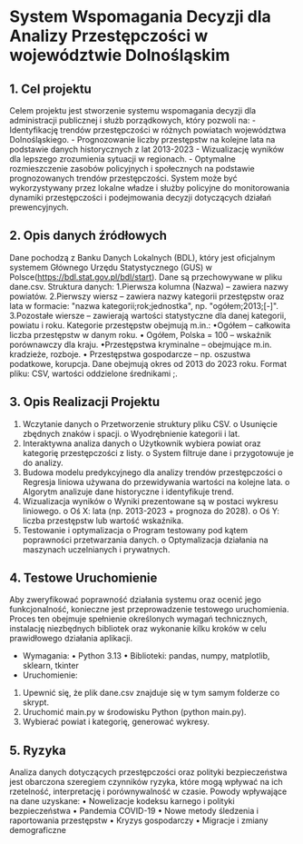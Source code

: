 # System Wspomagania Decyzji dla Analizy Przestępczości w województwie Dolnośląskim
## 1. Cel projektu
Celem projektu jest stworzenie systemu wspomagania decyzji dla administracji publicznej i służb porządkowych, który pozwoli na: - Identyfikację trendów przestępczości w różnych powiatach województwa Dolnośląskiego. - Prognozowanie liczby przestępstw na kolejne lata na podstawie danych historycznych z lat 2013-2023 - Wizualizację wyników dla lepszego zrozumienia sytuacji w regionach. - Optymalne rozmieszczenie zasobów policyjnych i społecznych na podstawie prognozowanych trendów przestępczości.
System może być wykorzystywany przez lokalne władze i służby policyjne do monitorowania dynamiki przestępczości i podejmowania decyzji dotyczących działań prewencyjnych.
## 2. Opis danych źródłowych
Dane pochodzą z Banku Danych Lokalnych (BDL), który jest oficjalnym systemem Głównego Urzędu Statystycznego (GUS) w Polsce(https://bdl.stat.gov.pl/bdl/start). Dane są przechowywane w pliku dane.csv.
Struktura danych:
1.Pierwsza kolumna (Nazwa) – zawiera nazwy powiatów.
2.Pierwszy wiersz – zawiera nazwy kategorii przestępstw oraz lata w formacie: "nazwa kategorii;rok;jednostka", np. "ogółem;2013;[-]".
3.Pozostałe wiersze – zawierają wartości statystyczne dla danej kategorii, powiatu i roku.
Kategorie przestępstw obejmują m.in.:
•Ogółem – całkowita liczba przestępstw w danym roku.
• Ogółem, Polska = 100 – wskaźnik porównawczy dla kraju.
•Przestępstwa kryminalne – obejmujące m.in. kradzieże, rozboje.
• Przestępstwa gospodarcze – np. oszustwa podatkowe, korupcja.
Dane obejmują okres od 2013 do 2023 roku.
Format pliku: CSV, wartości oddzielone średnikami ;.
## 3. Opis Realizacji Projektu
1. Wczytanie danych
o Przetworzenie struktury pliku CSV.
o Usunięcie zbędnych znaków i spacji.
o Wyodrębnienie kategorii i lat.
2. Interaktywna analiza danych
o Użytkownik wybiera powiat oraz kategorię przestępczości z listy.
o System filtruje dane i przygotowuje je do analizy.
3. Budowa modelu predykcyjnego dla analizy trendów przestępczości
o Regresja liniowa używana do przewidywania wartości na kolejne lata.
o Algorytm analizuje dane historyczne i identyfikuje trend.
4. Wizualizacja wyników
o Wyniki prezentowane są w postaci wykresu liniowego.
o Oś X: lata (np. 2013-2023 + prognoza do 2028).
o Oś Y: liczba przestępstw lub wartość wskaźnika.
5. Testowanie i optymalizacja
o Program testowany pod kątem poprawności przetwarzania danych.
o Optymalizacja działania na maszynach uczelnianych i prywatnych.
## 4. Testowe Uruchomienie
Aby zweryfikować poprawność działania systemu oraz ocenić jego funkcjonalność,
konieczne jest przeprowadzenie testowego uruchomienia. Proces ten obejmuje
spełnienie określonych wymagań technicznych, instalację niezbędnych bibliotek oraz
wykonanie kilku kroków w celu prawidłowego działania aplikacji.
- Wymagania:
• Python 3.13
• Biblioteki: pandas, numpy, matplotlib, sklearn, tkinter
- Uruchomienie:
1. Upewnić się, że plik dane.csv znajduje się w tym samym folderze co skrypt.
2. Uruchomić main.py w środowisku Python (python main.py).
3. Wybierać powiat i kategorię, generować wykresy.

## 5. Ryzyka
Analiza danych dotyczących przestępczości oraz polityki bezpieczeństwa jest
obarczona szeregiem czynników ryzyka, które mogą wpływać na ich rzetelność,
interpretację i porównywalność w czasie. Powody wpływające na dane uzyskane:
• Nowelizacje kodeksu karnego i polityki bezpieczeństwa
• Pandemia COVID-19
• Nowe metody śledzenia i raportowania przestępstw
• Kryzys gospodarczy
• Migracje i zmiany demograficzne
